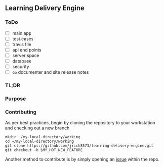 ## Learning Delivery Engine


### ToDo

  - [ ] main app
  - [ ] test cases
  - [ ] travis file
  - [ ] api end points
  - [ ] server space
  - [ ] database
  - [ ] security
  - [ ] `Go` documenter and site release notes

### TL;DR

### Purpose


### Contributing
As per best practices, begin by cloning the repository to your workstation and checking out a new branch.

```Shell
mkdir ~/my-local-directory/working
cd ~/my-local-directory/working
git clone https://github.com/jrich8573/learning-delivery-engine.git
git checkout -b $MY_HOT_NEW_FEATURE
```
Another method to contribute is by simply opening an [issue](https://github.com/jrich8573/learning-delivery-engine/issues) within the repo.
